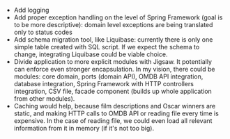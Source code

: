 * Add logging
* Add proper exception handling on the level of Spring Framework (goal is to be more descriptive): domain level exceptions are being translated only to status codes
* Add schema migration tool, like Liquibase: currently there is only one simple table created with SQL script. If we expect the schema to change, integrating Liquibase could be viable choice.
* Divide application to more explicit modules with Jigsaw. It potentially can enforce even stronger encapsulation. In my vision, there could be modules: core domain, ports (domain API), OMDB API integration, database integration, Spring Framework with HTTP controllers integration, CSV file, facade component (builds up whole application from other modules).
* Caching would help, because film descriptions and Oscar winners are static, and making HTTP calls to OMDB API or reading file every time is expensive. In the case of reading file, we could even load all relevant information from it in memory (if it's not too big).